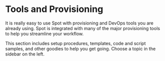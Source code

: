 # Tools and Provisioning

It is really easy to use Spot with provisioning and DevOps tools you are already using. Spot is integrated with many of the major provisioning tools to help you streamline your workflow.

This section includes setup procedures, templates, code and script samples, and other goodies to help you get going. Choose a topic in the sidebar on the left.
